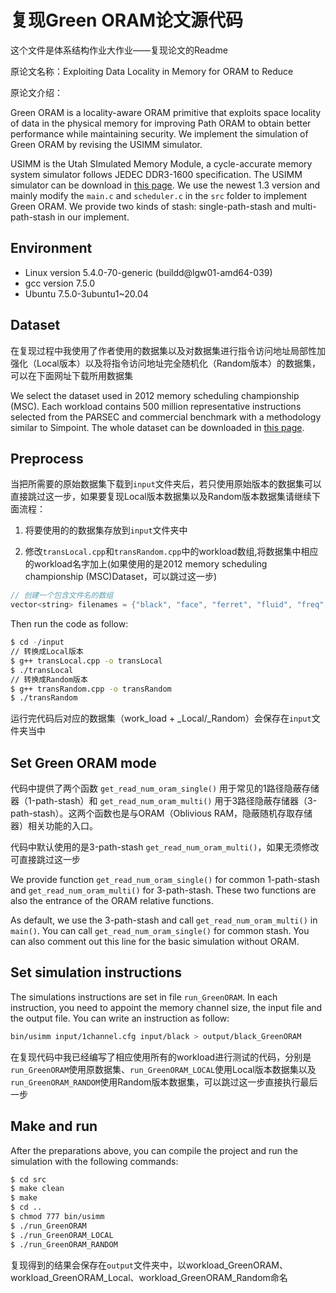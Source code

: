 # 复现Green ORAM论文源代码

这个文件是体系结构作业大作业——复现论文的Readme

原论文名称：Exploiting Data Locality in Memory for ORAM to Reduce

原论文介绍：

Green ORAM is a locality-aware ORAM primitive that exploits space locality of data in the physical memory for improving Path ORAM to obtain better performance while maintaining security. We implement the simulation of Green ORAM by revising the USIMM simulator.

USIMM is the Utah SImulated Memory Module, a cycle-accurate memory system simulator follows JEDEC DDR3-1600 specification. The USIMM simulator can be download in [this page](http://utaharch.blogspot.com/2012/02/usimm.html). We use the newest 1.3 version and mainly modify the `main.c` and `scheduler.c` in the `src` folder to implement Green ORAM. We provide two kinds of stash: single-path-stash and multi-path-stash in our implement.



## Environment

- Linux version 5.4.0-70-generic (buildd@lgw01-amd64-039)
- gcc version 7.5.0
- Ubuntu 7.5.0-3ubuntu1~20.04



## Dataset

在复现过程中我使用了作者使用的数据集以及对数据集进行指令访问地址局部性加强化（Local版本）以及将指令访问地址完全随机化（Random版本）的数据集，可以在下面网址下载所用数据集

We select the dataset used in 2012 memory scheduling championship (MSC). Each workload contains 500 million representative instructions selected from the PARSEC and commercial benchmark with a methodology similar to Simpoint. The whole dataset can be downloaded in [this page](https://www.cs.utah.edu/~rajeev/jwac12/results_table.html).



## Preprocess

当把所需要的原始数据集下载到`input`文件夹后，若只使用原始版本的数据集可以直接跳过这一步，如果要复现Local版本数据集以及Random版本数据集请继续下面流程：

1. 将要使用的的数据集存放到`input`文件夹中

2. 修改`transLocal.cpp`和`transRandom.cpp`中的workload数组,将数据集中相应的workload名字加上(如果使用的是2012 memory scheduling championship (MSC)Dataset，可以跳过这一步)

```cpp
// 创建一个包含文件名的数组
vector<string> filenames = {"black", "face", "ferret", "fluid", "freq", "stream", "swapt", "comm1", "comm2", "comm3", "comm4", "comm5"};
```


Then run the code as follow:

```sh
$ cd -/input
// 转换成Local版本
$ g++ transLocal.cpp -o transLocal
$ ./transLocal
// 转换成Random版本
$ g++ transRandom.cpp -o transRandom
$ ./transRandom
```

运行完代码后对应的数据集（work_load + _Local/_Random）会保存在`input`文件夹当中

## Set Green ORAM mode

代码中提供了两个函数 `get_read_num_oram_single()` 用于常见的1路径隐蔽存储器（1-path-stash）和 `get_read_num_oram_multi()` 用于3路径隐蔽存储器（3-path-stash）。这两个函数也是与ORAM（Oblivious RAM，隐蔽随机存取存储器）相关功能的入口。

代码中默认使用的是3-path-stash `get_read_num_oram_multi()`，如果无须修改可直接跳过这一步

We provide function `get_read_num_oram_single()` for common 1-path-stash and `get_read_num_oram_multi()` for 3-path-stash. These two functions are also the entrance of the ORAM relative functions.



As default, we use the 3-path-stash and call `get_read_num_oram_multi()` in `main()`. You can call  `get_read_num_oram_single()` for common stash. You can also comment out this line for the basic simulation without ORAM.



## Set simulation instructions

The simulations instructions are set in file `run_GreenORAM`. In each instruction, you need to appoint the memory channel size, the input file and the output file. You can write an instruction as follow:

```sh
bin/usimm input/1channel.cfg input/black > output/black_GreenORAM
```

在复现代码中我已经编写了相应使用所有的workload进行测试的代码，分别是`run_GreenORAM`使用原数据集、`run_GreenORAM_LOCAL`使用Local版本数据集以及`run_GreenORAM_RANDOM`使用Random版本数据集，可以跳过这一步直接执行最后一步



## Make and run

After the preparations above, you can compile the project and run the simulation with the following commands:

```sh
$ cd src
$ make clean
$ make
$ cd ..
$ chmod 777 bin/usimm
$ ./run_GreenORAM
$ ./run_GreenORAM_LOCAL
$ ./run_GreenORAM_RANDOM 
```

复现得到的结果会保存在`output`文件夹中，以workload_GreenORAM、workload_GreenORAM_Local、workload_GreenORAM_Random命名
